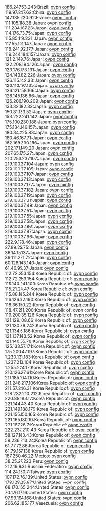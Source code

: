 186.247.53.243:Brazil: [ovpn config](vpn/186_247_53_243.ovpn)  
119.97.247.62:China: [ovpn config](vpn/119_97_247_62.ovpn)  
147.135.220.92:France: [ovpn config](vpn/147_135_220_92.ovpn)  
111.105.118.38:Japan: [ovpn config](vpn/111_105_118_38.ovpn)  
111.234.167.26:Japan: [ovpn config](vpn/111_234_167_26.ovpn)  
114.176.73.75:Japan: [ovpn config](vpn/114_176_73_75.ovpn)  
115.85.119.231:Japan: [ovpn config](vpn/115_85_119_231.ovpn)  
117.55.101.147:Japan: [ovpn config](vpn/117_55_101_147.ovpn)  
118.241.92.177:Japan: [ovpn config](vpn/118_241_92_177.ovpn)  
119.244.184.157:Japan: [ovpn config](vpn/119_244_184_157.ovpn)  
121.2.149.76:Japan: [ovpn config](vpn/121_2_149_76.ovpn)  
122.208.194.126:Japan: [ovpn config](vpn/122_208_194_126.ovpn)  
123.176.173.131:Japan: [ovpn config](vpn/123_176_173_131.ovpn)  
124.143.82.226:Japan: [ovpn config](vpn/124_143_82_226.ovpn)  
126.115.142.33:Japan: [ovpn config](vpn/126_115_142_33.ovpn)  
126.116.197.185:Japan: [ovpn config](vpn/126_116_197_185.ovpn)  
126.121.158.166:Japan: [ovpn config](vpn/126_121_158_166.ovpn)  
126.145.136.66:Japan: [ovpn config](vpn/126_145_136_66.ovpn)  
126.206.190.209:Japan: [ovpn config](vpn/126_206_190_209.ovpn)  
133.32.182.33:Japan: [ovpn config](vpn/133_32_182_33.ovpn)  
150.31.133.52:Japan: [ovpn config](vpn/150_31_133_52.ovpn)  
153.222.241.142:Japan: [ovpn config](vpn/153_222_241_142.ovpn)  
175.100.230.188:Japan: [ovpn config](vpn/175_100_230_188.ovpn)  
175.134.149.157:Japan: [ovpn config](vpn/175_134_149_157.ovpn)  
180.34.225.83:Japan: [ovpn config](vpn/180_34_225_83.ovpn)  
180.46.167.71:Japan: [ovpn config](vpn/180_46_167_71.ovpn)  
182.169.230.156:Japan: [ovpn config](vpn/182_169_230_156.ovpn)  
202.171.149.20:Japan: [ovpn config](vpn/202_171_149_20.ovpn)  
207.65.175.27:Japan: [ovpn config](vpn/207_65_175_27.ovpn)  
210.253.237.107:Japan: [ovpn config](vpn/210_253_237_107.ovpn)  
219.100.37.104:Japan: [ovpn config](vpn/219_100_37_104.ovpn)  
219.100.37.105:Japan: [ovpn config](vpn/219_100_37_105.ovpn)  
219.100.37.107:Japan: [ovpn config](vpn/219_100_37_107.ovpn)  
219.100.37.13:Japan: [ovpn config](vpn/219_100_37_13.ovpn)  
219.100.37.177:Japan: [ovpn config](vpn/219_100_37_177.ovpn)  
219.100.37.182:Japan: [ovpn config](vpn/219_100_37_182.ovpn)  
219.100.37.19:Japan: [ovpn config](vpn/219_100_37_19.ovpn)  
219.100.37.31:Japan: [ovpn config](vpn/219_100_37_31.ovpn)  
219.100.37.49:Japan: [ovpn config](vpn/219_100_37_49.ovpn)  
219.100.37.51:Japan: [ovpn config](vpn/219_100_37_51.ovpn)  
219.100.37.55:Japan: [ovpn config](vpn/219_100_37_55.ovpn)  
219.100.37.58:Japan: [ovpn config](vpn/219_100_37_58.ovpn)  
219.100.37.86:Japan: [ovpn config](vpn/219_100_37_86.ovpn)  
219.100.37.87:Japan: [ovpn config](vpn/219_100_37_87.ovpn)  
219.100.37.96:Japan: [ovpn config](vpn/219_100_37_96.ovpn)  
222.9.178.46:Japan: [ovpn config](vpn/222_9_178_46.ovpn)  
27.89.25.75:Japan: [ovpn config](vpn/27_89_25_75.ovpn)  
36.14.15.137:Japan: [ovpn config](vpn/36_14_15_137.ovpn)  
39.111.221.72:Japan: [ovpn config](vpn/39_111_221_72.ovpn)  
60.128.143.140:Japan: [ovpn config](vpn/60_128_143_140.ovpn)  
61.46.95.37:Japan: [ovpn config](vpn/61_46_95_37.ovpn)  
112.72.253.154:Korea Republic of: [ovpn config](vpn/112_72_253_154.ovpn)  
112.72.253.154:Korea Republic of: [ovpn config](vpn/112_72_253_154.ovpn)  
115.140.241.103:Korea Republic of: [ovpn config](vpn/115_140_241_103.ovpn)  
115.21.24.47:Korea Republic of: [ovpn config](vpn/115_21_24_47.ovpn)  
115.88.185.244:Korea Republic of: [ovpn config](vpn/115_88_185_244.ovpn)  
116.126.92.190:Korea Republic of: [ovpn config](vpn/116_126_92_190.ovpn)  
118.36.150.22:Korea Republic of: [ovpn config](vpn/118_36_150_22.ovpn)  
118.47.211.200:Korea Republic of: [ovpn config](vpn/118_47_211_200.ovpn)  
119.200.35.126:Korea Republic of: [ovpn config](vpn/119_200_35_126.ovpn)  
121.129.108.66:Korea Republic of: [ovpn config](vpn/121_129_108_66.ovpn)  
121.130.89.242:Korea Republic of: [ovpn config](vpn/121_130_89_242.ovpn)  
121.134.6.186:Korea Republic of: [ovpn config](vpn/121_134_6_186.ovpn)  
121.137.143.52:Korea Republic of: [ovpn config](vpn/121_137_143_52.ovpn)  
121.140.55.78:Korea Republic of: [ovpn config](vpn/121_140_55_78.ovpn)  
125.133.57.171:Korea Republic of: [ovpn config](vpn/125_133_57_171.ovpn)  
175.200.47.197:Korea Republic of: [ovpn config](vpn/175_200_47_197.ovpn)  
1.230.131.183:Korea Republic of: [ovpn config](vpn/1_230_131_183.ovpn)  
1.237.213.104:Korea Republic of: [ovpn config](vpn/1_237_213_104.ovpn)  
1.255.224.17:Korea Republic of: [ovpn config](vpn/1_255_224_17.ovpn)  
210.126.27.61:Korea Republic of: [ovpn config](vpn/210_126_27_61.ovpn)  
211.185.104.110:Korea Republic of: [ovpn config](vpn/211_185_104_110.ovpn)  
211.248.217.106:Korea Republic of: [ovpn config](vpn/211_248_217_106.ovpn)  
211.57.246.31:Korea Republic of: [ovpn config](vpn/211_57_246_31.ovpn)  
218.232.210.212:Korea Republic of: [ovpn config](vpn/218_232_210_212.ovpn)  
220.88.183.17:Korea Republic of: [ovpn config](vpn/220_88_183_17.ovpn)  
221.144.43.40:Korea Republic of: [ovpn config](vpn/221_144_43_40.ovpn)  
221.149.188.179:Korea Republic of: [ovpn config](vpn/221_149_188_179.ovpn)  
221.155.150.165:Korea Republic of: [ovpn config](vpn/221_155_150_165.ovpn)  
221.165.180.10:Korea Republic of: [ovpn config](vpn/221_165_180_10.ovpn)  
221.167.26.7:Korea Republic of: [ovpn config](vpn/221_167_26_7.ovpn)  
222.237.210.43:Korea Republic of: [ovpn config](vpn/222_237_210_43.ovpn)  
58.127.183.43:Korea Republic of: [ovpn config](vpn/58_127_183_43.ovpn)  
58.236.213.24:Korea Republic of: [ovpn config](vpn/58_236_213_24.ovpn)  
61.77.72.86:Korea Republic of: [ovpn config](vpn/61_77_72_86.ovpn)  
61.79.157.138:Korea Republic of: [ovpn config](vpn/61_79_157_138.ovpn)  
187.250.46.22:Mexico: [ovpn config](vpn/187_250_46_22.ovpn)  
38.25.27.223:Peru: [ovpn config](vpn/38_25_27_223.ovpn)  
212.19.9.31:Russian Federation: [ovpn config](vpn/212_19_9_31.ovpn)  
114.24.150.7:Taiwan: [ovpn config](vpn/114_24_150_7.ovpn)  
107.172.76.139:United States: [ovpn config](vpn/107_172_76_139.ovpn)  
178.128.25.97:United States: [ovpn config](vpn/178_128_25_97.ovpn)  
68.170.165.244:United States: [ovpn config](vpn/68_170_165_244.ovpn)  
70.176.17.16:United States: [ovpn config](vpn/70_176_17_16.ovpn)  
97.99.194.168:United States: [ovpn config](vpn/97_99_194_168.ovpn)  
206.62.185.177:Venezuela: [ovpn config](vpn/206_62_185_177.ovpn)  
